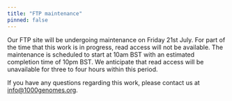```yaml
---
title: "FTP maintenance"
pinned: false
---
```


Our FTP site will be undergoing maintenance on Friday 21st July. For part of the time that this work is in progress, read access will not be available. The maintenance is scheduled to start at 10am BST with an estimated completion time of 10pm BST. We anticipate that read access will be unavailable for three to four hours within this period.

If you have any questions regarding this work, please contact us at [info@1000genomes.org](mailto:info@1000genomes.org).
